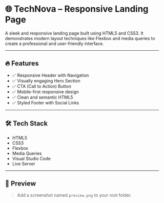# 🌐 TechNova – Responsive Landing Page

A sleek and responsive landing page built using HTML5 and CSS3. It demonstrates modern layout techniques like Flexbox and media queries to create a professional and user-friendly interface.

---

## 🔥 Features

- ✅ Responsive Header with Navigation
- ✅ Visually engaging Hero Section
- ✅ CTA (Call to Action) Button
- ✅ Mobile-first responsive design
- ✅ Clean and semantic HTML5
- ✅ Styled Footer with Social Links

---

## 🛠 Tech Stack

- HTML5
- CSS3
- Flexbox
- Media Queries
- Visual Studio Code
- Live Server

---

## 📸 Preview

> Add a screenshot named `preview.png` to your root folder.

